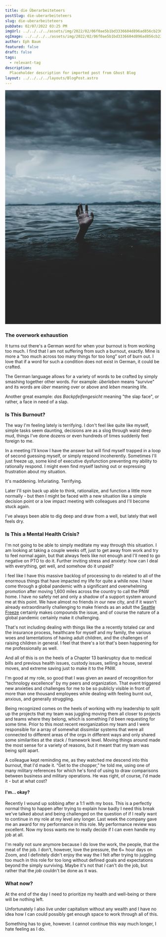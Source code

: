 ```yaml
---
title: die Überarbeiteteers
postSlug: die-uberarbeiteteers
slug: die-uberarbeiteteers
pubDate: 02/07/2022 03:25 PM
imgUrl: ../../../../assets/img/2022/02/06f0ae5b1bd3336604d896ad856cb23083b8a463.jpeg
ogImage: ../../../../assets/img/2022/02/06f0ae5b1bd3336604d896ad856cb23083b8a463.jpeg
author: Eph Baum
featured: false
draft: false
tags:
  - relevant-tag
description:
  Placeholder description for imported post from Ghost Blog
layout: ../../../../layouts/BlogPost.astro
---
```


![Featured Image](../../../../assets/img/2022/02/06f0ae5b1bd3336604d896ad856cb23083b8a463.jpeg)

### The overwork exhaustion

It turns out there's a German word for when your burnout is from working too much. I find that I am not suffering from such a burnout, exactly. Mine is more a “too much across too many things for too long” sort of burn out. I love that if a word for such a condition does not exist in German, it could be crafted.

The German language allows for a variety of words to be crafted by simply smashing together other words. For example: _überleben_ means "survive" and its words are _über_ meaning over or above and _leben_ meaning life.

Another great example: _das Backpfeifengesicht_ meaning "the slap face", or rather, a face in need of a slap.

### Is This Burnout?

The way I'm feeling lately is terrifying. I don't feel like quite like myself, simple tasks seem daunting, decisions are as a slog through waist deep mud, things I've done dozens or even hundreds of times suddenly feel foreign to me.

In a meeting I'll know I have the answer but will find myself trapped in a loop of second guessing myself, or simply respond incoherently. Sometimes I'll just freeze up, some kind of executive dysfunction preventing my ability to rationally respond. I might even find myself lashing out or expressing frustration about my situation.

It's maddening. Infuriating. Terrifying.

Later I'll spin back up able to think, rationalize, and function a little more normally - but then I might be faced with a new situation like a simple decision point or a low impact meeting with colleagues and I'll become stuck again.

I've always been able to dig deep and draw from a well, but lately that well feels dry.

### Is This a Mental Health Crisis?

I'm not going to be able to simply meditate my way through this situation. I am looking at taking a couple weeks off, just to get away from work and try to feel normal again, but that always feels like not enough and I'll need to go negative on PTO to do it. Further inviting stress and anxiety: how can I deal with everything, get well, and somehow do it unpaid?

I feel like I have this massive backlog of processing to do related to all of the enormous things that have impacted my life for quite a while now. I have come through a global pandemic with a significant and overwhelming promotion after moving 1,600 miles across the country to call the PNW home. I have no safety net and only a shadow of a support system around me at this point. We have almost no friends in our new city, and if it wasn't already extraordinarily challenging to make friends as an adult the [Seattle Freeze](https://en.wikipedia.org/wiki/Seattle_Freeze) certainly makes compounds the issue, and of course the nature of a global pandemic certainly make it challenging.

That's not including dealing with things like the a recently totaled car and the insurance process, healthcare for myself and my family, the various woes and lamentations of having adult children, and the challenges of raising children in general. I feel that there's a lot that's been happening for me professionally as well.

And all of this is on the heels of a Chapter 13 bankruptcy due to medical bills and previous health issues, custody issues, selling a house, several moves, and extreme saving just to make it to the PNW.

I'm good at my role, so good that I was given an award of recognition for “technology excellence” by my peers and organization. That event triggered new anxieties and challenges for me to be so publicly visible in front of more than one thousand employees while dealing with feeling burnt out, anxious, and generally struggling.

Being recognized comes on the heels of working with my leadership to split up the projects that my team was juggling moving them all closer to projects and teams where they belong, which is something I'd been requesting for some time. Prior to this most recent reorganization my team and I were responsible for a array of somewhat dissimilar systems that were all connected to different areas of the orgs in different ways and only shared some similarities at the stack / framework level. Moving things around made the most sense for a variety of reasons, but it meant that my team was being split apart.

A colleague kept reminding me, as they watched me descend into this burnout, that I'd made it. “Get to the chopper,” he told me, using one of many military references for which he's fond of using to draw comparisons between business and military operations. He was right, of course, I'd made it - but at what cost?

#### I'm... okay?

Recently I wound up sobbing after a 1:1 with my boss. This is a perfectly normal thing to happen after trying to explain how badly I need this break we've talked about and being challenged on the question of if I really want to continue in my role at my level any longer. Last week the company gave me an award for my performance in this role. My performance review was excellent. Now my boss wants me to really decide if I can even handle my job at all.

I'm really not sure anymore because I do love the work, the people, that the meat of the job. I don't, however, love the pressure, the 6+ hour days on Zoom, and I definitely didn't enjoy the way the I felt after trying to juggling too much in this role for too long without defined goals and expectations beyond the simply surviving. Maybe it's not that _I_ can't do the job, but rather that the _job_ couldn't be done as it was.

### What now?

At the end of the day I need to prioritize my health and well-being or there will be nothing left.

Unfortunately I also live under capitalism without any wealth and I have no idea how I can could possibly get enough space to work through all of this.

Something has to give, however. I cannot continue this way much longer, I hate feeling as I do.
